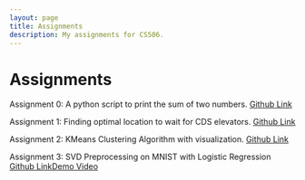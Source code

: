 ```yaml
---
layout: page
title: Assignments
description: My assignments for CS506.
---
```


# Assignments

Assignment 0: A python script to print the sum of two numbers.
[Github Link](https://github.com/michaelliruoxi/mlrx-assignment-0.git)

Assignment 1: Finding optimal location to wait for CDS elevators.
[Github Link](https://github.com/michaelliruoxi/mlrx-assignment-1.git)

Assignment 2: KMeans Clustering Algorithm with visualization.
[Github Link](https://github.com/michaelliruoxi/mlrx-assignment-2.git)

Assignment 3: SVD Preprocessing on MNIST with Logistic Regression 
[Github Link](https://github.com/michaelliruoxi/mlrx-assignment-3.git)[Demo Video](https://youtu.be/Ep7_OohfwFw)

